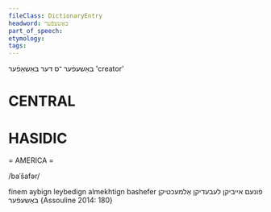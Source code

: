 ```yaml
---
fileClass: DictionaryEntry
headword: באַשעפֿער
part_of_speech: 
etymology: 
tags: 
---
```

באַשעפֿער
־ס
דער
באַשאַפֿער
'creator'

CENTRAL
========

HASIDIC
=======
= AMERICA = 

/baˈšafər/

finem aybign leybedign almekhtign bashefer פֿונעם אייביקן לעבעדיקן אַלמעכטיקן באַשעפֿער {Assouline 2014: 180}